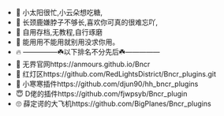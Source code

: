 - 🥰 小太阳很忙,小云朵想吃糖,
- 🧐 长颈鹿嫌脖子不够长,喜欢你可真的很难忘吖,
- 🥳 自用存档,无教程,自行琢磨
- 😤 能用用不能用就别用没求你用。
- 🔥 —————☘️以下排名不分先后☘️—————
- 🤨 无界官网https://anmours.github.io/Bncr
- 🤩 红灯区https://github.com/RedLightsDistrict/Bncr_plugins.git
- 🧐 小寒寒插件https://github.com/djun90/hh_bncr_plugins
- 😇 D佬的插件https://github.com/fjwpsyb/Bncr_plugin
- 🙄 薛定谔的大飞机https://github.com/BigPlanes/Bncr_plugins
